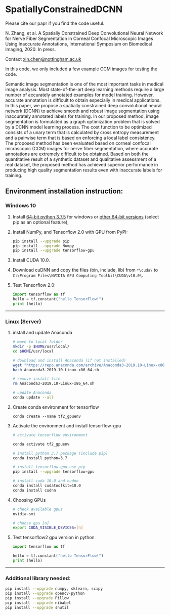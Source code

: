 # SpatiallyConstrainedDCNN

Please cite our papr if you find the code useful.

  N. Zhang, et al. A Spatially Constrained Deep Convolutional Neural Network for Nerve Fiber Segmentation in Corneal Confocal Microscopic Images Using Inaccurate Annotations, International Symposium on Biomedical Imaging, 2020. In press. 
  
Contact xin.chen@nottingham.ac.uk

In this code, we only included a few example CCM images for testing the code.

Semantic image segmentation is one of the most important tasks in medical image analysis. Most state-of-the-art deep learning methods require a large number of accurately annotated examples for model training. However, accurate annotation is difficult to obtain especially in medical applications. In this paper, we propose a spatially constrained deep convolutional neural network (DCNN) to achieve smooth and robust image segmentation using inaccurately annotated labels for training. In our proposed method, image segmentation is formulated as a graph optimization problem that is solved by a DCNN model learning process. The cost function to be optimized consists of a unary term that is calculated by cross entropy measurement and a pairwise term that is based on enforcing a local label consistency. The proposed method has been evaluated based on corneal confocal microscopic (CCM) images for nerve fiber segmentation, where accurate annotations are extremely difficult to be obtained. Based on both the quantitative result of a synthetic dataset and qualitative assessment of a real dataset, the proposed method has achieved superior performance in producing high quality segmentation results even with inaccurate labels for training.

## **Environment installation instruction:**
### **Windows 10**

1. Install [64-bit python 3.7.5](https://www.python.org/ftp/python/3.7.5/python-3.7.5-amd64.exe) for windows or [other 64-bit versions](https://www.python.org/downloads/windows/) (select pip as an optional feature), 

1. Install NumPy, and Tensorflow 2.0 with GPU from PyPI:
    ```bash
    pip install --upgrade pip
    pip install --upgrade Numpy
    pip install --upgrade tensorflow-gpu
    ```

3. Install CUDA 10.0.

4. Download cuDNN and copy the files (bin, include, lib) from `*\cuda\` to `C:\Program Files\NVIDIA GPU Computing Toolkit\CUDA\v10.0\`.

5. Test Tensorflow 2.0:
    ```python
    import tensorflow as tf
    hello = tf.constant("hello TensorFlow!")
    print (hello)
    ```
---

### **Linux (Server)**

1. install and update Anaconda

    ```bash
    # move to local folder
    mkdir -p $HOME/usr/local/
    cd $HOME/usr/local

    # download and install Anaconda (if not installed)
    wget "https://repo.anaconda.com/archive/Anaconda3-2019.10-Linux-x86_64.sh"
    bash Anaconda3-2019.10-Linux-x86_64.sh

    # remove install file
    rm Anaconda3-2019.10-Linux-x86_64.sh

    # update Anaconda
    conda update --all
    ```

2. Create conda environment for tensorflow
    ```
    conda create --name tf2_gpuenv
    ```

3. Activate the environment and install tensorflow-gpu
    ```bash
    # activate tensorflow environment

    conda activate tf2_gpuenv

    # install python 3.7 package (include pip)
    conda install python=3.7

    # install tensorflow-gpu use pip
    pip install --upgrade tensorflow-gpu

    # install cuda 10.0 and cudnn
    conda install cudatoolkit=10.0
    conda install cudnn
    ```

4. Choosing GPUs
    ```bash
    # check available gpus
    nvidia-smi

    # choose gpu [n]
    export CUDA_VISIBLE_DEVICES=[n]
    ```

5. Test tensorflow2 gpu version in python
    ```python
    import tensorflow as tf

    hello = tf.constant("hello TensorFlow!")
    print (hello)
    ```
---

### **Additional library needed:**
```bash
pip install --upgrade numpy, sklearn, scipy
pip install --upgrade opencv-python
pip install --upgrade Pillow
pip install --upgrade nibabel
pip install --upgrade shutil
```
